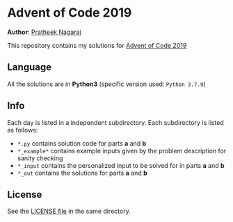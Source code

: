 # Advent of Code 2019

**Author**: [Pratheek Nagaraj](https://www.pratheeknagaraj.com)

This repository contains my solutions for [Advent of Code 2019](https://adventofcode.com/2019)

## Language

All the solutions are in **Python3** (specific version used: `Python 3.7.9`)

## Info

Each day is listed in a independent subdirectory. Each subdirectory is listed as follows:

 - `*.py` contains solution code for parts **a** and **b**
 - `*_example*` contains example inputs given by the problem description for sanity checking
 - `*_input` contains the personalized input to be solved for in parts **a** and **b**
 - `*_out` contains the solutions for parts **a** and **b**

## License

See the [LICENSE file](LICENSE) in the same directory.
